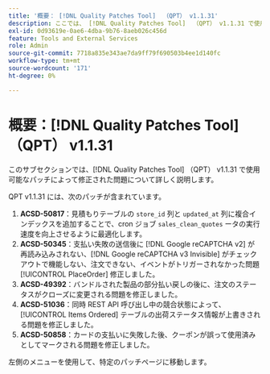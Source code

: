 ```yaml
---
title: '概要： [!DNL Quality Patches Tool]  （QPT） v1.1.31'
description: ここでは、 [!DNL Quality Patches Tool]  （QPT） v1.1.31 で使用可能なパッチによって修正された問題について詳しく説明します。
exl-id: 0d93619e-0ae6-4dba-9b76-8aeb026c456d
feature: Tools and External Services
role: Admin
source-git-commit: 7718a835e343ae7da9ff79f690503b4ee1d140fc
workflow-type: tm+mt
source-wordcount: '171'
ht-degree: 0%

---
```


# 概要：[!DNL Quality Patches Tool] （QPT） v1.1.31

このサブセクションでは、[!DNL Quality Patches Tool] （QPT） v1.1.31 で使用可能なパッチによって修正された問題について詳しく説明します。

QPT v1.1.31 には、次のパッチが含まれています。

1. **ACSD-50817**：見積もりテーブルの `store_id` 列と `updated_at` 列に複合インデックスを追加することで、cron ジョブ `sales_clean_quotes` ータの実行速度を向上させるように最適化します。
1. **ACSD-50345**：支払い失敗の送信後に [!DNL Google reCAPTCHA v2] が再読み込みされない、[!DNL Google reCAPTCHA v3 Invisible] がチェックアウトで機能しない、注文できない、イベントがトリガーされなかった問題 [!UICONTROL PlaceOrder] 修正しました。
1. **ACSD-49392**：バンドルされた製品の部分払い戻しの後に、注文のステータスがクローズに変更される問題を修正しました。
1. **ACSD-51036**：同時 REST API 呼び出し中の競合状態によって、[!UICONTROL Items Ordered] テーブルの出荷ステータス情報が上書きされる問題を修正しました。
1. **ACSD-50858**：カードの支払いに失敗した後、クーポンが誤って使用済みとしてマークされる問題を修正しました。

左側のメニューを使用して、特定のパッチページに移動します。

